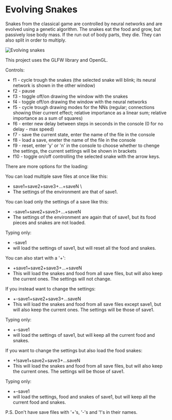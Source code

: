 # Evolving Snakes
Snakes from the classical game are controlled by neural networks and are evolved using a genetic algorithm. The snakes eat the food and grow, but passively lose body mass. If the run out of body parts, they die. They can also split in order to multiply.

![Evolving snakes](https://cloud.githubusercontent.com/assets/12662877/13763264/981f20b8-ea4d-11e5-94d7-91d2242d5c01.png)

This project uses the GLFW library and OpenGL.

Controls:
* f1 - cycle trough the snakes  (the selected snake will blink; its neural network is shown in the other window)
* f2 - pause
* f3 - toggle off/on drawing the window with the snakes
* f4 - toggle off/on drawing the window with the neural networks
* f5 - cycle trough drawing modes for the NNs (regular; connections showing thier current effect; relative importance as a linear sum; relative importance as a sum of squares)
* f6 - enter new delay between steps in seconds in the console (0 for no delay - max speed)
* f7 - save the current state, enter the name of the file in the console
* f8 - load a save, eneter the name of the file in the console
* f9 - reset, enter 'y' or 'n' in the console to choose whether to chenge the settings, the current settings will be shown in brackets
* f10 - toggle on/off controlling the selected snake with the arrow keys.

There are more options for the loading:

You can load multiple save files at once like this:
* save1+save2+save3+...+saveN \\
* The settings of the environment are that of save1.

You can load only the settings of a save like this:
* -save1+save2+save3+...+saveN
* The settings of the environment are again that of save1, but its food pieces and snakes are not loaded.

Typing only:
* -save1
* will load the settings of save1, but will reset all the food and snakes.

You can also start with a '+':
* +save1+save2+save3+...+saveN
* This will load the snakes and food from all save files, but will also keep the current ones. The settings will not change.

If you instead want to change the settings:
* +-save1+save2+save3+...saveN
* This will load the snakes and food from all save files except save1, but will also keep the current ones. The settings will be those of save1.

Typing only:
* +-save1
* will load the settings of save1, but will keep all the current food and snakes.

If you want to change the settings but also load the food snakes:
* +!save1+save2+save3+...saveN
* This will load the snakes and food from all save files, but will also keep the current ones. The settings will be those of save1.

Typing only:
* +-save1
* will load the settings, food and snakes of save1, but will keep all the current food and snakes.


P.S. Don't have save files with '+'s, '-'s and '!'s in their names.
